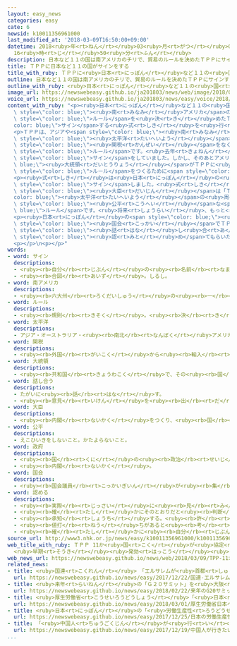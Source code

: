 ```yaml
---
layout: easy_news
categories: easy
cate: 6
newsid: k10011356961000
last_modified_at: '2018-03-09T16:50:00+09:00'
datetime: 2018<ruby>年<rt>ねん</rt></ruby>03<ruby>月<rt>がつ</rt></ruby>09<ruby>日<rt>にち</rt></ruby>
  16<ruby>時<rt>じ</rt></ruby>50<ruby>分<rt>ふん</rt></ruby>
description: 日本など１１の国は南アメリカのチリで、貿易のルールを決めたＴＰＰにサインする式を行いました。
title: ＴＰＰに日本など１１の国がサインをする
title_with_ruby: ＴＰＰに<ruby>日本<rt>にっぽん</rt></ruby>など１１の<ruby>国<rt>くに</rt></ruby>がサインをする
outline: 日本など１１の国は南アメリカのチリで、貿易のルールを決めたＴＰＰにサインする式を行いました。
outline_with_ruby: <ruby>日本<rt>にっぽん</rt></ruby>など１１の<ruby>国<rt>くに</rt></ruby>は<ruby>南<rt>みなみ</rt></ruby>アメリカのチリで、<ruby>貿易<rt>ぼうえき</rt></ruby>のルールを<ruby>決<rt>き</rt></ruby>めたＴＰＰにサインする<ruby>式<rt>しき</rt></ruby>を<ruby>行<rt>おこな</rt></ruby>いました。
image_url: https://newswebeasy.github.io/ja201803/news/web/image/2018/03/09/K10011356961_1803090700_1803090714_01_02.jpg
voice_url: https://newswebeasy.github.io/ja201803/news/easy/voice/2018/03/09/k10011356961000.mp3
content_with_ruby: "<p><ruby>日本<rt>にっぽん</rt></ruby>など１１の<ruby>国<rt>くに</rt></ruby>は<span\
  \ style=\"color: blue;\"><ruby>南<rt>みなみ</rt></ruby>アメリカ</span>のチリで、<ruby>貿易<rt>ぼうえき</rt></ruby>の<span\
  \ style=\"color: blue;\">ルール</span>を<ruby>決<rt>き</rt></ruby>めたＴＰＰに<span style=\"\
  color: blue;\">サイン</span>する<ruby>式<rt>しき</rt></ruby>を<ruby>行<rt>おこな</rt></ruby>いました。</p>\n\
  <p>ＴＰＰは、アジアや<span style=\"color: blue;\"><ruby>南<rt>みなみ</rt></ruby>アメリカ</span>など<span\
  \ style=\"color: blue;\"><ruby>太平洋<rt>たいへいよう</rt></ruby></span>の<ruby>周<rt>まわ</rt></ruby>りにある<ruby>国<rt>くに</rt></ruby>が<span\
  \ style=\"color: blue;\"><ruby>関税<rt>かんぜい</rt></ruby></span>をなくしたり<ruby>低<rt>ひく</rt></ruby>くしたりして<ruby>貿易<rt>ぼうえき</rt></ruby>を<ruby>盛<rt>さか</rt></ruby>んにするための<span\
  \ style=\"color: blue;\">ルール</span>です。<ruby>去年<rt>きょねん</rt></ruby>の２<ruby>月<rt>がつ</rt></ruby>、アメリカや<ruby>日本<rt>にっぽん</rt></ruby>など１２の<ruby>国<rt>くに</rt></ruby>がＴＰＰに<span\
  \ style=\"color: blue;\">サイン</span>をしていました。しかし、そのあとアメリカのトランプ<span style=\"color:\
  \ blue;\"><ruby>大統領<rt>だいとうりょう</rt></ruby></span>がＴＰＰに<ruby>入<rt>はい</rt></ruby>らないと<ruby>決<rt>き</rt></ruby>めました。このため、アメリカ<ruby>以外<rt>いがい</rt></ruby>の１１の<ruby>国<rt>くに</rt></ruby>は<ruby>新<rt>あたら</rt></ruby>しい<span\
  \ style=\"color: blue;\">ルール</span>をつくるために<span style=\"color: blue;\"><ruby>話<rt>はな</rt></ruby>し<ruby>合<rt>あ</rt></ruby>っ</span>ていました。</p>\n\
  <p><ruby>式<rt>しき</rt></ruby>は<ruby>日本<rt>にっぽん</rt></ruby>の<ruby>時間<rt>じかん</rt></ruby>で<ruby>９日<rt>ここのか</rt></ruby><ruby>午前<rt>ごぜん</rt></ruby>３<ruby>時<rt>じ</rt></ruby>ごろ<ruby>始<rt>はじ</rt></ruby>まって、１１の<ruby>国<rt>くに</rt></ruby>が<span\
  \ style=\"color: blue;\">サイン</span>しました。<ruby>式<rt>しき</rt></ruby>に<ruby>出席<rt>しゅっせき</rt></ruby>した<ruby>日本<rt>にっぽん</rt></ruby>の<ruby>茂木<rt>もてぎ</rt></ruby><span\
  \ style=\"color: blue;\"><ruby>大臣<rt>だいじん</rt></ruby></span>は「ＴＰＰは<span style=\"\
  color: blue;\"><ruby>太平洋<rt>たいへいよう</rt></ruby></span>の<ruby>周<rt>まわ</rt></ruby>りの<ruby>国<rt>くに</rt></ruby>の<ruby>自由<rt>じゆう</rt></ruby>で<span\
  \ style=\"color: blue;\"><ruby>公平<rt>こうへい</rt></ruby></span>な<span style=\"color:\
  \ blue;\">ルール</span>です。<ruby>将来<rt>しょうらい</rt></ruby>、もっと<ruby>多<rt>おお</rt></ruby>くの<ruby>国<rt>くに</rt></ruby>に<ruby>入<rt>はい</rt></ruby>ってほしいです」と<ruby>話<rt>はな</rt></ruby>しました。</p>\n\
  <p><ruby>日本<rt>にっぽん</rt></ruby>の<span style=\"color: blue;\"><ruby>政府<rt>せいふ</rt></ruby></span>は、これから<span\
  \ style=\"color: blue;\"><ruby>国会<rt>こっかい</rt></ruby></span>でＴＰＰに<ruby>関係<rt>かんけい</rt></ruby>する<ruby>法律<rt>ほうりつ</rt></ruby>について<span\
  \ style=\"color: blue;\"><ruby>話<rt>はな</rt></ruby>し<ruby>合<rt>あ</rt></ruby>っ</span>て、できるだけ<ruby>早<rt>はや</rt></ruby>く<span\
  \ style=\"color: blue;\"><ruby>認<rt>みと</rt></ruby>め</span>てもらいたいと<ruby>考<rt>かんが</rt></ruby>えています。</p>\n\
  <p></p>\n<p></p>"
words:
- word: サイン
  descriptions:
  - <ruby><rb>自分</rb><rt>じぶん</rt></ruby>の<ruby><rb>名前</rb><rt>なまえ</rt></ruby>を<ruby><rb>書</rb><rt>か</rt></ruby>くこと。<ruby><rb>署名</rb><rt>しょめい</rt></ruby>。
  - <ruby><rb>合図</rb><rt>あいず</rt></ruby>。しるし。
- word: 南アメリカ
  descriptions:
  - <ruby><rb>六大州</rb><rt>ろくだいしゅう</rt></ruby>の<ruby><rb>一</rb><rt>ひと</rt></ruby>つ。<ruby><rb>南</rb><rt>みなみ</rt></ruby>アメリカ<ruby><rb>大陸</rb><rt>たいりく</rt></ruby>と、<ruby><rb>周辺</rb><rt>しゅうへん</rt></ruby>の<ruby><rb>島々</rb><rt>しまじま</rt></ruby>をふくむ<ruby><rb>地域</rb><rt>ちいき</rt></ruby>。<ruby><rb>東</rb><rt>ひがし</rt></ruby>は<ruby><rb>大西洋</rb><rt>たいせいよう</rt></ruby>、<ruby><rb>西</rb><rt>にし</rt></ruby>は<ruby><rb>太平洋</rb><rt>たいへいよう</rt></ruby>に<ruby><rb>面</rb><rt>めん</rt></ruby>し、<ruby><rb>北</rb><rt>きた</rt></ruby>は<ruby><rb>北</rb><rt>きた</rt></ruby>アメリカ<ruby><rb>大陸</rb><rt>たいりく</rt></ruby>につながる。ブラジル・アルゼンチン・チリなどの<ruby><rb>国</rb><rt>くに</rt></ruby>がある。<ruby><rb>南米</rb><rt>なんべい</rt></ruby>。
- word: ルール
  descriptions:
  - <ruby><rb>規則</rb><rt>きそく</rt></ruby>。<ruby><rb>決</rb><rt>き</rt></ruby>まり。
- word: 太平洋
  descriptions:
  - アジア・オーストラリア・<ruby><rb>南北</rb><rt>なんぼく</rt></ruby>アメリカ・<ruby><rb>南極</rb><rt>なんきょく</rt></ruby>の<ruby><rb>五</rb><rt>いつ</rt></ruby>つの<ruby><rb>大陸</rb><rt>たいりく</rt></ruby>に<ruby><rb>囲</rb><rt>かこ</rt></ruby>まれた、<ruby><rb>世界</rb><rt>せかい</rt></ruby>でいちばん<ruby><rb>広</rb><rt>ひろ</rt></ruby>い<ruby><rb>海</rb><rt>うみ</rt></ruby>。
- word: 関税
  descriptions:
  - <ruby><rb>外国</rb><rt>がいこく</rt></ruby>から<ruby><rb>輸入</rb><rt>ゆにゅう</rt></ruby>する<ruby><rb>品物</rb><rt>しなもの</rt></ruby>に<ruby><rb>国</rb><rt>くに</rt></ruby>がかける<ruby><rb>税金</rb><rt>ぜいきん</rt></ruby>。
- word: 大統領
  descriptions:
  - <ruby><rb>共和国</rb><rt>きょうわこく</rt></ruby>で、その<ruby><rb>国</rb><rt>くに</rt></ruby>を<ruby><rb>代表</rb><rt>だいひょう</rt></ruby>する<ruby><rb>人</rb><rt>ひと</rt></ruby>。
- word: 話し合う
  descriptions:
  - たがいに<ruby><rb>話</rb><rt>はな</rt></ruby>す。
  - <ruby><rb>意見</rb><rt>いけん</rt></ruby>を<ruby><rb>出</rb><rt>だ</rt></ruby>し<ruby><rb>合</rb><rt>あ</rt></ruby>う。
- word: 大臣
  descriptions:
  - <ruby><rb>内閣</rb><rt>ないかく</rt></ruby>をつくり、<ruby><rb>国</rb><rt>くに</rt></ruby>の<ruby><rb>政治</rb><rt>せいじ</rt></ruby>で、もっとも<ruby><rb>責任</rb><rt>せきにん</rt></ruby>のある<ruby><rb>人</rb><rt>ひと</rt></ruby>。<ruby><rb>総理大臣</rb><rt>そうりだいじん</rt></ruby>と<ruby><rb>国務大臣</rb><rt>こくむだいじん</rt></ruby>とがある。
- word: 公平
  descriptions:
  - えこひいきをしないこと。かたよらないこと。
- word: 政府
  descriptions:
  - <ruby><rb>国</rb><rt>くに</rt></ruby>の<ruby><rb>政治</rb><rt>せいじ</rt></ruby>を<ruby><rb>行</rb><rt>おこな</rt></ruby>うところ。
  - <ruby><rb>内閣</rb><rt>ないかく</rt></ruby>。
- word: 国会
  descriptions:
  - <ruby><rb>国会議員</rb><rt>こっかいぎいん</rt></ruby>が<ruby><rb>集</rb><rt>あつ</rt></ruby>まって、<ruby><rb>法律</rb><rt>ほうりつ</rt></ruby>を<ruby><rb>作</rb><rt>つく</rt></ruby>り、<ruby><rb>政治</rb><rt>せいじ</rt></ruby>のやり<ruby><rb>方</rb><rt>かた</rt></ruby>を<ruby><rb>相談</rb><rt>そうだん</rt></ruby>して<ruby><rb>決</rb><rt>き</rt></ruby>める<ruby><rb>議会</rb><rt>ぎかい</rt></ruby>。<ruby><rb>衆議院</rb><rt>しゅうぎいん</rt></ruby>と<ruby><rb>参議院</rb><rt>さんぎいん</rt></ruby>とがある。
- word: 認める
  descriptions:
  - <ruby><rb>実際</rb><rt>じっさい</rt></ruby>に<ruby><rb>見</rb><rt>み</rt></ruby>る。
  - <ruby><rb>確</rb><rt>たし</rt></ruby>かにそのとおりだと<ruby><rb>判断</rb><rt>はんだん</rt></ruby>する。
  - <ruby><rb>承知</rb><rt>しょうち</rt></ruby>する。<ruby><rb>許</rb><rt>ゆる</rt></ruby>す。
  - <ruby><rb>値打</rb><rt>ねう</rt></ruby>ちがあると<ruby><rb>考</rb><rt>かんが</rt></ruby>える。<ruby><rb>評価</rb><rt>ひょうか</rt></ruby>する。
  - <ruby><rb>確</rb><rt>たし</rt></ruby>かに<ruby><rb>自分</rb><rt>じぶん</rt></ruby>のしたことであると<ruby><rb>同意</rb><rt>どうい</rt></ruby>する。
source_url: http://www3.nhk.or.jp/news/easy/k10011356961000/k10011356961000.html
web_title_with_ruby: ＴＰＰ 11か<ruby>国<rt>こく</rt></ruby>が<ruby>協定<rt>きょうてい</rt></ruby>に<ruby>署名<rt>しょめい</rt></ruby>
  <ruby>早期<rt>そうき</rt></ruby><ruby>発効<rt>はっこう</rt></ruby><ruby>目指<rt>めざ</rt></ruby>す
web_news_url: https://newswebeasy.github.io/news/web/2018/03/09/TPP-11か国が協定に署名-早期発効目指す
related_news:
- title: <ruby>国連<rt>こくれん</rt></ruby>　「エルサレムが<ruby>首都<rt>しゅと</rt></ruby>」と<ruby>言<rt>い</rt></ruby>うアメリカを<ruby>認<rt>みと</rt></ruby>めない
  url: https://newswebeasy.github.io/news/easy/2017/12/22/国連-エルサレムが首都と言うアメリカを認めない
- title: <ruby>来年<rt>らいねん</rt></ruby>の「Ｇ２０サミット」を<ruby>大阪<rt>おおさか</rt></ruby>で<ruby>行<rt>おこな</rt></ruby>うことが<ruby>決<rt>き</rt></ruby>まる
  url: https://newswebeasy.github.io/news/easy/2018/02/22/来年のG20サミットを大阪で行うことが決まる
- title: <ruby>厚生労働省<rt>こうせいろうどうしょう</rt></ruby>「<ruby>日本<rt>にっぽん</rt></ruby>へ<ruby>来<rt>く</rt></ruby>る<ruby>前<rt>まえ</rt></ruby>に<ruby>結核<rt>けっかく</rt></ruby>の<ruby>検査<rt>けんさ</rt></ruby>を<ruby>受<rt>う</rt></ruby>けてほしい」
  url: https://newswebeasy.github.io/news/easy/2018/03/01/厚生労働省日本へ来る前に結核の検査を受けてほしい
- title: <ruby>日本<rt>にっぽん</rt></ruby>の「<ruby>労働生産性<rt>ろうどうせいさんせい</rt></ruby>」は７つの<ruby>先進国<rt>せんしんこく</rt></ruby>の<ruby>中<rt>なか</rt></ruby>でいちばん<ruby>低<rt>ひく</rt></ruby>い
  url: https://newswebeasy.github.io/news/easy/2017/12/25/日本の労働生産性は7つの先進国の中でいちばん低い
- title: 「<ruby>中国人<rt>ちゅうごくじん</rt></ruby>が<ruby>行<rt>い</rt></ruby>きたい<ruby>国<rt>くに</rt></ruby>」で<ruby>日本<rt>にっぽん</rt></ruby>が<ruby>初<rt>はじ</rt></ruby>めて１<ruby>番<rt>ばん</rt></ruby>になる
  url: https://newswebeasy.github.io/news/easy/2017/12/19/中国人が行きたい国で日本が初めて1番になる
...
```

